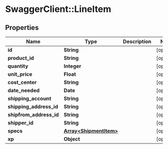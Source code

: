 # SwaggerClient::LineItem

## Properties
Name | Type | Description | Notes
------------ | ------------- | ------------- | -------------
**id** | **String** |  | [optional] 
**product_id** | **String** |  | [optional] 
**quantity** | **Integer** |  | [optional] 
**unit_price** | **Float** |  | [optional] 
**cost_center** | **String** |  | [optional] 
**date_needed** | **Date** |  | [optional] 
**shipping_account** | **String** |  | [optional] 
**shipping_address_id** | **String** |  | [optional] 
**shipfrom_address_id** | **String** |  | [optional] 
**shipper_id** | **String** |  | [optional] 
**specs** | [**Array&lt;ShipmentItem&gt;**](ShipmentItem.md) |  | [optional] 
**xp** | **Object** |  | [optional] 


